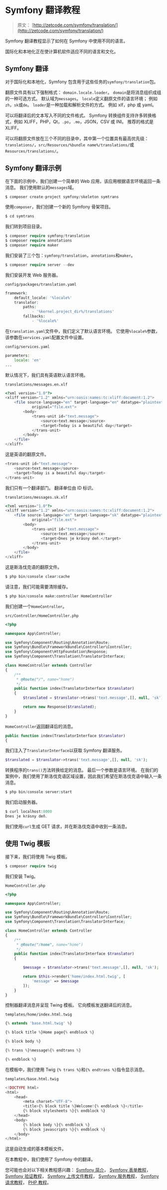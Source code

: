 # Symfony 翻译教程

> 原文： [http://zetcode.com/symfony/translation/](http://zetcode.com/symfony/translation/)

Symfony 翻译教程显示了如何在 Symfony 中使用不同的语言。

国际化和本地化正在使计算机软件适应不同的语言和文化。

## Symfony 翻译

对于国际化和本地化，Symfony 包含用于这些任务的`symfony/translation`包。

翻原文件具有以下强制格式： `domain.locale.loader`。 `domain`是将消息组织成组的一种可选方式。 默认域为`messages`。 `locale`定义翻原文件的语言环境； 例如`zh`，`sk`或`de`。 `loader`是一种加载和解析文件的方式。 例如 xlf，php 或 yaml。

可以将翻译后的文本写入不同的文件格式。 Symfony 转换组件支持许多转换格式，例如 XLIFF，PHP，Qt，`.po`，`.mo`，JSON，CSV 或 INI。 推荐的格式是 XLIFF。

可以将翻原文件放在三个不同的目录中，其中第一个位置具有最高优先级：`translations/`，`src/Resources/%bundle name%/translations/`或`Resources/translations/`。

## Symfony 翻译示例

在下面的示例中，我们创建一个简单的 Web 应用，该应用根据语言环境返回一条消息。 我们使用默认的`messages`域。

```php
$ composer create-project symfony/skeleton symtrans

```

使用`composer`，我们创建一个新的 Symfony 骨架项目。

```php
$ cd symtrans

```

我们转到项目目录。

```php
$ composer require symfony/translation    
$ composer require annotations
$ composer require maker

```

我们安装了三个包：`symfony/translation`，`annotations`和`maker`。

```php
$ composer require server --dev

```

我们安装开发 Web 服务器。

`config/packages/translation.yaml`

```php
framework:
    default_locale: '%locale%'
    translator:
        paths:
            - '%kernel.project_dir%/translations'
        fallbacks:
            - '%locale%'

```

在`translation.yaml`文件中，我们定义了默认语言环境。 它使用`%locale%`参数，该参数在`services.yaml`配置文件中设置。

`config/services.yaml`

```php
parameters:
    locale: 'en'
...    

```

默认情况下，我们具有英语默认语言环境。

`translations/messages.en.xlf`

```php
<?xml version="1.0"?>
<xliff version="1.2" xmlns="urn:oasis:names:tc:xliff:document:1.2">
    <file source-language="en" target-language="en" datatype="plaintext" 
            original="file.ext">
        <body>
            <trans-unit id="text.message">
                <source>text.message</source>
                <target>Today is a beautiful day</target>
            </trans-unit>
        </body>
    </file>
</xliff>

```

这是英语的翻原文件。

```php
<trans-unit id="text.message">
    <source>text.message</source>
    <target>Today is a beautiful day</target>
</trans-unit>

```

我们只有一个翻译部门。 翻译单位由 ID 标识。

`translations/messages.sk.xlf`

```php
<?xml version="1.0"?>
<xliff version="1.2" xmlns="urn:oasis:names:tc:xliff:document:1.2">
    <file source-language="en" target-language="sk" datatype="plaintext" 
            original="file.ext">
        <body>
            <trans-unit id="text.message">
                <source>text.message</source>
                <target>Dnes je krásny deň.</target>
            </trans-unit>
        </body>
    </file>
</xliff>

```

这是斯洛伐克语的翻原文件。

```php
$ php bin/console clear:cache

```

请注意，我们可能需要清除缓存。

```php
$ php bin/console make:controller HomeController

```

我们创建一个`HomeController`。

`src/Controller/HomeController.php`

```php
<?php

namespace App\Controller;

use Symfony\Component\Routing\Annotation\Route;
use Symfony\Bundle\FrameworkBundle\Controller\Controller;
use Symfony\Component\HttpFoundation\Response;
use Symfony\Component\Translation\TranslatorInterface;

class HomeController extends Controller
{
    /**
     * @Route("/", name="home")
     */
    public function index(TranslatorInterface $translator)
    {
        $translated = $translator->trans('text.message',[], null, 'sk');    

        return new Response($translated);
    }
}

```

`HomeController`返回翻译后的消息。

```php
public function index(TranslatorInterface $translator)
{

```

我们注入了`TranslatorInterface`以获取 Symfony 翻译服务。

```php
$translated = $translator->trans('text.message',[], null, 'sk');

```

转换程序的`trans()`方法转换给定的消息。 最后一个参数是语言环境。 在我们的案例中，我们使用了斯洛伐克语区域设置，因此我们希望在斯洛伐克语中输入一条消息。

```php
$ php bin/console server:start

```

我们启动服务器。

```php
$ curl localhost:8000
Dnes je krásny deň.

```

我们使用`curl`生成 GET 请求，并在斯洛伐克语中收到一条消息。

## 使用 Twig 模板

接下来，我们将使用 Twig 模板。

```php
$ composer require twig

```

我们安装 Twig。

`HomeController.php`

```php
<?php

namespace App\Controller;

use Symfony\Component\Routing\Annotation\Route;
use Symfony\Bundle\FrameworkBundle\Controller\Controller;
use Symfony\Component\Translation\TranslatorInterface;

class HomeController extends Controller
{
    /**
     * @Route("/home", name="home")
     */
    public function index(TranslatorInterface $translator)
    {

        $message = $translator->trans('text.message',[], null, 'sk');        

        return $this->render('home/index.html.twig', [
            'message' => $message
        ]);
    }
}

```

控制器翻译消息并呈现 Twing 模板。 它向模板发送翻译后的消息。

`templates/home/index.html.twig`

```php
{% extends 'base.html.twig' %}

{% block title %}Home page{% endblock %}

{% block body %}

{% trans %}%message%{% endtrans %}

{% endblock %}

```

在模板中，我们使用 Twig `{% trans %}`和`{% endtrans %}`指令显示消息。

`templates/base.html.twig`

```php
<!DOCTYPE html>
<html>
    <head>
        <meta charset="UTF-8">
        <title>{% block title %}Welcome!{% endblock %}</title>
        {% block stylesheets %}{% endblock %}
    </head>
    <body>
        {% block body %}{% endblock %}
        {% block javascripts %}{% endblock %}
    </body>
</html>

```

这是自动生成的基本模板文件。

在本教程中，我们使用了 Symfony 中的翻译。

您可能也会对以下相关教程感兴趣： [Symfony 简介](/symfony/intro/)， [Symfony 表单教程](/symfony/form/)， [Symfony 验证教程](/symfony/validation/)， [Symfony 上传文件教程](/symfony/uploadfile/)， [Symfony 服务教程](/symfony/service/)， [Symfony 请求教程](/symfony/request/)， [PHP 教程](/lang/php/)。